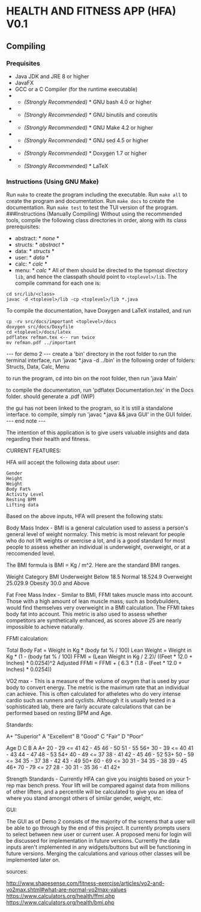 # HEALTH AND FITNESS APP (HFA) V0.1

## Compiling
### Prequisites
- Java JDK and JRE 8 or higher
- JavaFX
- GCC or a C Compiler (for the runtime executable)
- * *(Strongly Recommended)* * GNU bash 4.0 or higher
- * *(Strongly Recommended)* * GNU binutils and coreutils
- * *(Strongly Recommended)* * GNU Make 4.2 or higher
- * *(Strongly Recommended)* * GNU sed 4.5 or higher
- * *(Strongly Recommended)* * Doxygen 1.7 or higher
- * *(Strongly Recommended)* * LaTeX
### Instructions (Using GNU Make)
Run `make` to create the program including the executable.
Run `make all` to create the program and documentation.
Run `make docs` to create the documentation.
Run `make test` to test the TUI version of the program.
###Instructions (Manually Compiling)
Without using the recommended tools, compile the following class directories in order, along with its class prerequisites:
- abstract: * *none* *
- structs: * *abstract* *
- data: * *structs* *
- user: * *data* *
- calc: * *calc* *
- menu: * *calc* *
All of them should be directed to the topmost directory `lib`, and hence the classpath should point to `<toplevel>/lib`. The compile command for each one is:
```
cd src/lib/<class>
javac -d <toplevel>/lib -cp <toplevel>/lib *.java
```
To compile the documentation, have Doxygen and LaTeX installed, and run
```
cp -rv src/docs/important <toplevel>/docs
doxygen src/docs/Doxyfile
cd <toplevel>/docs/latex
pdflatex refman.tex <-- run twice
mv refman.pdf ../important
```

--- for demo 2 --- 
create a 'bin' directory in the root folder
to run the terminal interface, run 'javac \*.java -d ../bin' in the following order of folders:
Structs, Data, Calc, Menu

to run the program, cd into bin on the root folder, then run 'java Main'

to compile the documentation, run 'pdflatex Documentation.tex' in the Docs folder. should generate a .pdf (WIP)

the gui has not been linked to the program, so it is still a standalone interface. to compile, simply run 'javac \*.java && java GUI' in the GUI folder.
--- end note ---

The intention of this application is to give users valuable insights and data regarding their health and fitness.

CURRENT FEATURES:

HFA will accept the following data about user:

    Gender
    Height
    Weight
    Body Fat%
    Activity Level
    Resting BPM
    Lifting data

Based on the above inputs, HFA will present the following stats:

Body Mass Index - BMI is a general calculation used to assess a person's general level of weight normalcy. This metric is most relevant for people who do not lift weights or exercise a lot, and is a good standard for most people to assess whether an individual is underweight, overweight, or at a reccomended level.

The BMI formula is BMI = Kg / m^2. Here are the standard BMI ranges.

Weight Category BMI Underweight Below 18.5 Normal 18.524.9 Overweight 25.029.9 Obesity 30.0 and Above

Fat Free Mass Index - Similar to BMI, FFMI takes muscle mass into account. Those with a high amount of lean muscle mass, such as bodybuilders, would find themselves very overweight in a BMI calculation. The FFMI takes body fat into account. This metric is also used to assess whether competitors are synthetically enhanced, as scores above 25 are nearly impossible to achieve naturally.

FFMI calculation:

Total Body Fat = Weight in Kg * (body fat % / 100) Lean Weight = Weight in Kg * (1 - (body fat % / 100) FFMI = (Lean Weight in Kg / 2.2)/ ((Feet * 12.0 + Inches) * 0.0254)^2 Adjusted FFMI = FFMI + ( 6.3 * (1.8 - (Feet * 12.0 + Inches) * 0.0254))

VO2 max - This is a measure of the volume of oxygen that is used by your body to convert energy. The metric is the maximum rate that an individual can achieve. This is often calculated for atheletes who do very intense cardio such as runners and cyclists. Although it is usually tested in a sophisticated lab, there are fairly accurate calculations that can be performed based on resting BPM and Age.

Standards:

A+ "Superior" A "Excellent" B "Good" C "Fair" D "Poor"

Age D C B A A+ 20 - 29 <= 41 42 - 45 46 - 50 51 - 55 56+ 30 - 39 <= 40 41 - 43 44 - 47 48 - 53 54+ 40 - 49 <= 37 38 - 41 42 - 45 46 - 52 53+ 50 - 59 <= 34 35 - 37 38 - 42 43 - 49 50+ 60 - 69 <= 30 31 - 34 35 - 38 39 - 45 46+ 70 - 79 <= 27 28 - 30 31 - 35 36 - 41 42+

Strength Standards - Currently HFA can give you insights based on your 1-rep max bench press. Your lift will be compared against data from millions of other lifters, and a percentile will be calculated to give you an idea of where you stand amongst others of similar gender, weight, etc.

GUI:

The GUI as of Demo 2 consists of the majority of the screens that a user will be able to go through by the end of this project. It currently prompts users to select between new user or current user. A proposed menu for login will be discussed for implementation in future versions. Currently the data inputs aren't implemented in any widgets/buttons but will be functioning in future versions.
Merging the calculations and various other classes will be implemented later on. 

sources:

http://www.shapesense.com/fitness-exercise/articles/vo2-and-vo2max.shtml#what-are-normal-vo2max-values https://www.calculators.org/health/ffmi.php https://www.calculators.org/health/bmi.php

